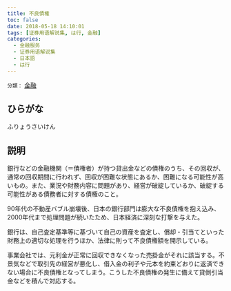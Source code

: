 ```yaml
---
title: 不良債権
toc: false
date: 2018-05-18 14:10:01
tags: [证券用语解说集, は行, 金融]
categories:
  - 金融服务
  - 证券用语解说集
  - 日本語
  - は行
---
```


`分類：` [金融](/tags/金融/)

## ひらがな

ふりょうさいけん

## 説明

銀行などの金融機関（＝債権者）が持つ貸出金などの債権のうち、その回収が、通常の回収期間に行われず、回収が困難な状態にあるか、困難になる可能性が高いもの。また、業況や財務内容に問題があり、経営が破綻しているか、破綻する可能性がある債務者に対する債権のこと。

90年代の不動産バブル崩壊後、日本の銀行部門は膨大な不良債権を抱え込み、2000年代まで処理問題が続いたため、日本経済に深刻な打撃を与えた。

銀行は、自己査定基準等に基づいて自己の資産を査定し、償却・引当てといった財務上の適切な処理を行うほか、法律に則って不良債権額を開示している。

事業会社では、元利金が正常に回収できなくなった売掛金がそれに該当する。不景気などで取引先の経営が悪化し、借入金の利子や元本を約束どおりに返済できない場合に不良債権となってしまう。こうした不良債権の発生に備えて貸倒引当金などを積んで対応する。
